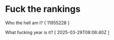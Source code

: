 # Fuck the rankings

Who the hell am I?
{ 11955228 }

What fucking year is it?
[ 2025-03-29T08:06:40Z ]
